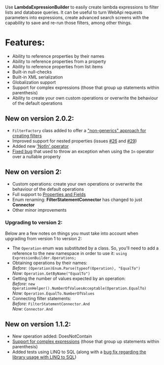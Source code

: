 ﻿Use **LambdaExpressionBuilder** to easily create lambda expressions to filter lists and database queries. It can be useful to turn WebApi requests parameters into expressions, create advanced search screens with the capability to save and re-run those filters, among other things.

# Features:
* Ability to reference properties by their names
* Ability to reference properties from a property
* Ability to reference properties from list items
* Built-in null-checks
* Built-in XML serialization
* Globalization support
* Support for complex expressions (those that group up statements within parenthesis)
* Ability to create your own custom operations or overwrite the behaviour of the default operations

## New on version 2.0.2:
* `FilterFactory` class added to offer a ["non-generics" approach for creating filters](https://github.com/dbelmont/ExpressionBuilder/issues/25)
* Improved support for nested properties (issues [#26](https://github.com/dbelmont/ExpressionBuilder/issues/26) and [#29](https://github.com/dbelmont/ExpressionBuilder/issues/29))
* Added new ['NotIn' operator](https://github.com/dbelmont/ExpressionBuilder/issues/36)
* [Fixed bug](https://github.com/dbelmont/ExpressionBuilder/issues/37) that used to throw an exception when using the `In` operator over a nullable property

## New on version 2:
* Custom operations: create your own operations or overwrite the behaviour of the default operations
* Full support to [Properties and Fields](https://github.com/dbelmont/ExpressionBuilder/issues/14)
* Enum renaming: **FilterStatementConnector** has changed to just **Connector**
* Other minor improvements

### Upgrading to version 2:
Below are a few notes on things you must take into account when upgrading from version 1 to version 2:
* The `Operation` enum was substituted by a class. So, you'll need to add a reference to the new namespace in order to use it: `using ExpressionBuilder.Operations;`
* Obtaining operations by their names:
<br />*Before:* `(Operation)Enum.Parse(typeof(Operation), "EqualTo")`
<br />*Now:* `Operation.GetByName("EqualTo")`
* Getting the number of values expected by an operation:
<br />*Before:* `new OperationHelper().NumberOfValuesAcceptable(Operation.EqualTo)`
<br />*Now:* `Operation.EqualTo.NumberOfValues`
* Connecting filter statements:
<br />*Before:* `FilterStatementConnector.And`
<br />*Now:* `Connector.And`

## New on version 1.1.2:
* New operation added: DoesNotContain
* [Support for complex expressions](https://github.com/dbelmont/ExpressionBuilder/issues/10) (those that group up statements within parenthesis)
* Added tests using LINQ to SQL (along with a [bug fix regarding the library usage with LINQ to SQL](https://github.com/dbelmont/ExpressionBuilder/issues/12))